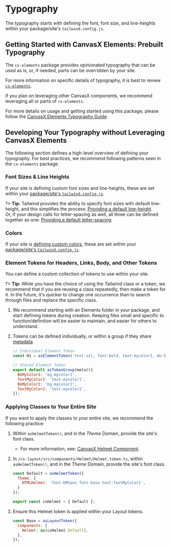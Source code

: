 # Typography

The typography starts with defining the font, font size, and line-heights within your
package/site's `tailwind.config.js`.

## Getting Started with CanvasX Elements: Prebuilt Typography

The `cx-elements` package provides opinionated typography that can be used as is, or, if needed,
parts can be overridden by your site.

For more information on specific details of typography, it is best to review
[`cx-elements`](https://github.com/johnsonandjohnson/Bodiless-JS/tree/main/packages/cx-elements).

If you plan on leveraging other CanvasX components, we recommend leveraging all or parts of
`cx-elements`.

For more details on usage and getting started using this package, please follow the [CanvasX
Elements Typography Guide](/CX_DesignSystem/Components/CX_Elements/CX_SiteTypography).

## Developing Your Typography without Leveraging CanvasX Elements

The following section defines a high-level overview of defining your typography. For best practices,
we recommend following patterns seen in the `cx-elements` package.

### Font Sizes & Line Heights

If your site is defining custom font sizes and line-heights, these are set within your
[package/site's `tailwind.config.js`](./TailwindGuide#tailwind-configuration-file).

?> **Tip:** Tailwind provides the ability to specify font sizes with default line-height, and this
simplifies the process: [Providing a default
line-height](https://tailwindcss.com/docs/font-size#providing-a-default-line-height).  
Or, if your design calls for letter-spacing as well, all three can be defined together as one:
[Providing a default
letter-spacing](https://tailwindcss.com/docs/font-size#providing-a-default-letter-spacing).

### Colors

If your site is [defining custom
colors](https://tailwindcss.com/docs/customizing-colors#adding-additional-colors), these are set
within your [package/site's `tailwind.config.js`](./TailwindGuide#tailwind-configuration-file).

### Element Tokens for Headers, Links, Body, and Other Tokens

You can define a custom collection of tokens to use within your site.

?> **Tip:** While you have the choice of using the Tailwind class or a token, we recommend that if
you are reusing a class repeatedly, then make a token for it. In the future, it's quicker to change
one occurrence than to search through files and replace the specific class.

01. We recommend starting with an Elements folder in your package, and start defining tokens during
    creation. Keeping files small and specific to function/definition will be easier to maintain,
    and easier for others to understand.

01. Tokens can be defined individually, or within a group if they share
    [metadata](/Development/Architecture/FClasses?id=metadata-and-filters).

    ```js
    // Individual Element Token
    const H1 = asElementToken('text-xxl, font-bold, text-mycolor1, mb-5 lg:mb-6');

    // Shared Element Token
    export default asTokenGroup(meta)({
      BGMyColor1: 'bg-mycolor1',
      TextMyColor1: 'text-mycolor1',
      BGMyColor2: 'bg-mycolor2',
      TextMyColor2: 'text-mycolor2',
    });
    ```

### Applying Classes to Your Entire Site

If you want to apply the classes to your entire site, we recommend the following practice:

01. Within `asHelmetToken()`, and in the _Theme_ Domain, provide the site's font class.
    - For more information, see: [CanvasX Helmet
      Component](/CX_DesignSystem/Components/CX_Layout/Helmet).

01. In `/cx-layout/src/components/Helmet/Helmet.token.ts`, within `asHelmetToken()`, and in the
    _Theme_ Domain, provide the site's font class.

    ```js
    const Default = asHelmetToken({
      Theme: {
        HTMLHelmet: 'font-DMSans font-base text-TestMyColor1',
      }
    });

    export const cxHelmet = { Default };
    ```

01. Ensure this Helmet token is applied within your Layout tokens.

    ```js
    const Base = asLayoutToken({
      Components: {
        Helmet: as(cxHelmet.Default),
      },
    });
    ```
